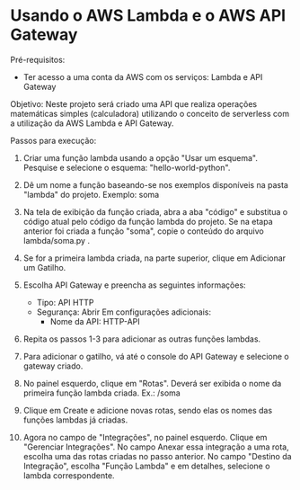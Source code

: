# Usando o AWS Lambda e o AWS API Gateway 

Pré-requisitos:
- Ter acesso a uma conta da AWS com os serviços: Lambda e API Gateway


Objetivo: 
Neste projeto será criado uma API que realiza operações matemáticas simples (calculadora) utilizando o conceito de serverless com a utilização da AWS Lambda e API Gateway.

Passos para execução:

1. Criar uma função lambda usando a opção "Usar um esquema". Pesquise e selecione o esquema: "hello-world-python". 

2. Dê um nome a função baseando-se nos exemplos disponíveis na pasta "lambda" do projeto. Exemplo: soma 

3. Na tela de exibição da função criada, abra a aba "código" e substitua o código atual pelo código da função lambda do projeto. Se na etapa anterior foi criada a função "soma", copie o conteúdo do arquivo lambda/soma.py .

4. Se for a primeira lambda criada, na parte superior, clique em Adicionar um Gatilho. 

5. Escolha API Gateway e preencha as seguintes informações:
	- Tipo: API HTTP
	- Segurança: Abrir
	Em configurações adicionais:
		- Nome da API: HTTP-API
		
6. Repita os passos 1-3 para adicionar as outras funções lambdas.

7. Para adicionar o gatilho, vá até o console do API Gateway e selecione o gateway criado.

8. No painel esquerdo, clique em "Rotas". Deverá ser exibida o nome da primeira função lambda criada. Ex.: /soma

9. Clique em Create e adicione novas rotas, sendo elas os nomes das funções lambdas já criadas.

10. Agora no campo de "Integrações", no painel esquerdo. Clique em "Gerenciar Integrações". No campo Anexar essa integração a uma rota, escolha uma das rotas criadas no passo anterior. No campo "Destino da Integração", escolha "Função Lambda" e em detalhes, selecione o lambda correspondente. 
